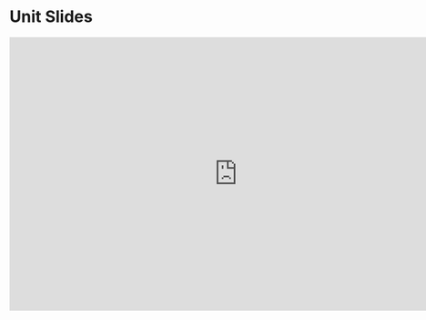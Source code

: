 # Unit Slides

<iframe class="slides" width="800px" height="480px"
        src="https://docs.google.com/presentation/d/1yIINAbm4-kFC2Nr9H1hkTQ9bOiI0_ooP/embed?start=false&loop=false&delayms=3000" frameborder="0" width="100%" height="500" allowfullscreen="true" mozallowfullscreen="true" webkitallowfullscreen="true"></iframe>